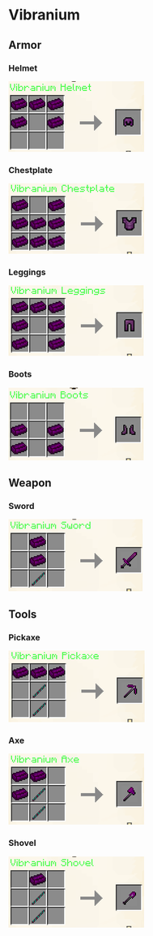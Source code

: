 # Vibranium

## Armor

### Helmet

![](<../../.gitbook/assets/image (79).png>)

### Chestplate

![](<../../.gitbook/assets/image (111).png>)

### Leggings

![](<../../.gitbook/assets/image (128).png>)

### Boots

![](<../../.gitbook/assets/image (31).png>)

## Weapon

### Sword

![](<../../.gitbook/assets/image (57).png>)

## Tools

### Pickaxe

![](<../../.gitbook/assets/image (23) (1).png>)

### Axe

![](<../../.gitbook/assets/image (55).png>)

### Shovel

![](<../../.gitbook/assets/image (98).png>)
